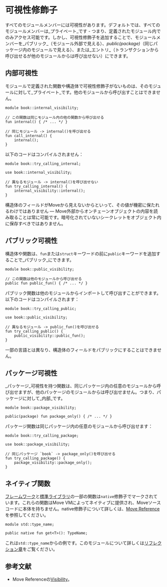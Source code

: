 # 可視性修飾子

すべてのモジュールメンバーには可視性があります。デフォルトでは、すべてのモジュールメンバーは_プライベート_です - つまり、定義されたモジュール内でのみアクセス可能です。しかし、可視性修飾子を追加することで、モジュールメンバーを_パブリック_（モジュール外部で見える）、_public(package)_（同じパッケージ内のモジュールで見える）、または_エントリ_（トランザクションから呼び出せるが他のモジュールからは呼び出せない）にできます。

## 内部可視性

モジュールで定義された関数や構造体で可視性修飾子がないものは、そのモジュールに対して_プライベート_です。他のモジュールから呼び出すことはできません。

```move
module book::internal_visibility;

// この関数は同じモジュール内の他の関数から呼び出せる
fun internal() { /* ... */ }

// 同じモジュール -> internal()を呼び出せる
fun call_internal() {
    internal();
}
```

以下のコードはコンパイルされません：

<!-- TODO: add failure flag to example -->

```move
module book::try_calling_internal;

use book::internal_visibility;

// 異なるモジュール -> internal()を呼び出せない
fun try_calling_internal() {
    internal_visibility::internal();
}
```

構造体のフィールドがMoveから見えないからといって、その値が機密に保たれるわけではありません &mdash; Move外部からオンチェーンオブジェクトの内容を読み取ることは常に可能です。暗号化されていないシークレットをオブジェクト内に保存すべきではありません。

## パブリック可視性

構造体や関数は、`fun`または`struct`キーワードの前に`public`キーワードを追加することで_パブリック_にできます。

```move
module book::public_visibility;

// この関数は他のモジュールから呼び出せる
public fun public_fun() { /* ... */ }
```

パブリック関数は他のモジュールからインポートして呼び出すことができます。以下のコードはコンパイルされます：

```move
module book::try_calling_public;

use book::public_visibility;

// 異なるモジュール -> public_fun()を呼び出せる
fun try_calling_public() {
    public_visibility::public_fun();
}
```

一部の言語とは異なり、構造体のフィールドをパブリックにすることはできません。

## パッケージ可視性

_パッケージ_可視性を持つ関数は、同じパッケージ内の任意のモジュールから呼び出せますが、他のパッケージのモジュールからは呼び出せません。つまり、パッケージに対して_内部_です。

```move
module book::package_visibility;

public(package) fun package_only() { /* ... */ }
```

パッケージ関数は同じパッケージ内の任意のモジュールから呼び出せます：

```move
module book::try_calling_package;

use book::package_visibility;

// 同じパッケージ `book` -> package_only()を呼び出せる
fun try_calling_package() {
    package_visibility::package_only();
}
```

## ネイティブ関数

[フレームワーク](./../programmability/sui-framework)と[標準ライブラリ](./standard-library)の一部の関数は`native`修飾子でマークされています。これらの関数はMove VMによってネイティブに提供され、Moveソースコードに本体を持ちません。native修飾子について詳しくは、[Move Reference](./../../reference/functions?highlight=native#native-functions)を参照してください。

```move
module std::type_name;

public native fun get<T>(): TypeName;
```

これは`std::type_name`からの例です。このモジュールについて詳しくは[リフレクション章](./type-reflection)をご覧ください。

## 参考文献

- Move Referenceの[Visibility](./../../reference/functions#visibility)。
